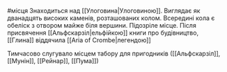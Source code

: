 #місця
Знаходиться над [[Улоговина|Улоговиною]].
Виглядає як дванадцять високих каменів, розташованих колом. Всередині кола є обеліск з отвором майже біля вершини. Підозріле місце.
Після присвячення [[Альфскарзіл|ельфійкою]] книги про будівництво, [[Глина]] віддячила [[Aria of Crombe|легендою]]

Тимчасово слугувало місцем табору для пригодників ([[Альфскарзіл]], [[Мунін]], [[Рейнар]], [[Пума]])